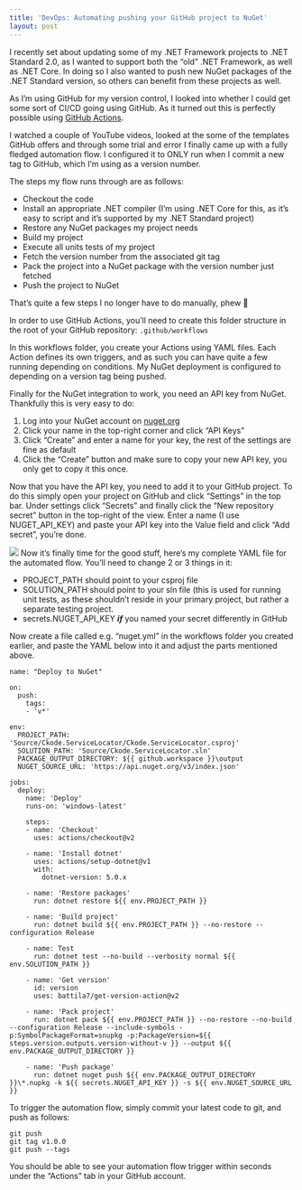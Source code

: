 ```yaml
---
title: 'DevOps: Automating pushing your GitHub project to NuGet'
layout: post
---
```


I recently set about updating some of my .NET Framework projects to .NET Standard 2.0, as I wanted to support both the “old” .NET Framework, as well as .NET Core. In doing so I also wanted to push new NuGet packages of the .NET Standard version, so others can benefit from these projects as well.

As I’m using GitHub for my version control, I looked into whether I could get some sort of CI/CD going using GitHub. As it turned out this is perfectly possible using [GitHub Actions](https://github.com/features/actions).

I watched a couple of YouTube videos, looked at the some of the templates GitHub offers and through some trial and error I finally came up with a fully fledged automation flow. I configured it to ONLY run when I commit a new tag to GitHub, which I’m using as a version number.

The steps my flow runs through are as follows:

- Checkout the code
- Install an appropriate .NET compiler (I’m using .NET Core for this, as it’s easy to script and it’s supported by my .NET Standard project)
- Restore any NuGet packages my project needs
- Build my project
- Execute all units tests of my project
- Fetch the version number from the associated git tag
- Pack the project into a NuGet package with the version number just fetched
- Push the project to NuGet

That’s quite a few steps I no longer have to do manually, phew 🙂

In order to use GitHub Actions, you’ll need to create this folder structure in the root of your GitHub repository: `.github/workflows`

In this workflows folder, you create your Actions using YAML files. Each Action defines its own triggers, and as such you can have quite a few running depending on conditions. My NuGet deployment is configured to depending on a version tag being pushed.

Finally for the NuGet integration to work, you need an API key from NuGet. Thankfully this is very easy to do:

1. Log into your NuGet account on [nuget.org](https://www.nuget.org/)
2. Click your name in the top-right corner and click “API Keys”
3. Click “Create” and enter a name for your key, the rest of the settings are fine as default
4. Click the “Create” button and make sure to copy your new API key, you only get to copy it this once.

Now that you have the API key, you need to add it to your GitHub project. To do this simply open your project on GitHub and click “Settings” in the top bar. Under settings click “Secrets” and finally click the “New repository secret” button in the top-right of the view. Enter a name (I use NUGET\_API\_KEY) and paste your API key into the Value field and click “Add secret”, you’re done.


[![](https://steffenskov.github.io/blog/assets/img/GitHub-secrets.png)](https://steffenskov.github.io/blog/assets/img/GitHub-secrets.png)
Now it’s finally time for the good stuff, here’s my complete YAML file for the automated flow. You’ll need to change 2 or 3 things in it:

- PROJECT\_PATH should point to your csproj file
- SOLUTION\_PATH should point to your sln file (this is used for running unit tests, as these shouldn’t reside in your primary project, but rather a separate testing project.
- secrets.NUGET\_API\_KEY ***if*** you named your secret differently in GitHub

Now create a file called e.g. “nuget.yml” in the workflows folder you created earlier, and paste the YAML below into it and adjust the parts mentioned above.

```
name: "Deploy to NuGet"

on: 
  push:
    tags:
    - 'v*'

env:
  PROJECT_PATH: 'Source/Ckode.ServiceLocator/Ckode.ServiceLocator.csproj'
  SOLUTION_PATH: 'Source/Ckode.ServiceLocator.sln'
  PACKAGE_OUTPUT_DIRECTORY: ${{ github.workspace }}\output
  NUGET_SOURCE_URL: 'https://api.nuget.org/v3/index.json'

jobs:
  deploy:
    name: 'Deploy'
    runs-on: 'windows-latest'
        
    steps:
    - name: 'Checkout'
      uses: actions/checkout@v2

    - name: 'Install dotnet'
      uses: actions/setup-dotnet@v1
      with:
        dotnet-version: 5.0.x

    - name: 'Restore packages'
      run: dotnet restore ${{ env.PROJECT_PATH }}
      
    - name: 'Build project'
      run: dotnet build ${{ env.PROJECT_PATH }} --no-restore --configuration Release
      
    - name: Test
      run: dotnet test --no-build --verbosity normal ${{ env.SOLUTION_PATH }}
      
    - name: 'Get version'
      id: version
      uses: battila7/get-version-action@v2
      
    - name: 'Pack project'
      run: dotnet pack ${{ env.PROJECT_PATH }} --no-restore --no-build --configuration Release --include-symbols -p:SymbolPackageFormat=snupkg -p:PackageVersion=${{ steps.version.outputs.version-without-v }} --output ${{ env.PACKAGE_OUTPUT_DIRECTORY }}
      
    - name: 'Push package'
      run: dotnet nuget push ${{ env.PACKAGE_OUTPUT_DIRECTORY }}\*.nupkg -k ${{ secrets.NUGET_API_KEY }} -s ${{ env.NUGET_SOURCE_URL }}
```

To trigger the automation flow, simply commit your latest code to git, and push as follows:

```
git push
git tag v1.0.0
git push --tags
```

You should be able to see your automation flow trigger within seconds under the “Actions” tab in your GitHub account.
